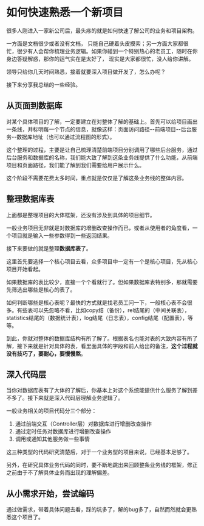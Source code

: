 # 如何快速熟悉一个新项目

很多人刚进入一家新公司后，最头疼的就是如何快速了解公司的业务和项目架构。

一方面是文档很少或者没有文档， 只能自己硬着头皮摸索；另一方面大家都很忙，很少有人会帮你梳理业务逻辑。如果你碰到一个特别热心的老员工，随时在你身边答疑解惑，那你的运气实在是太好了， 现实是大家都很忙，没人给你讲解。

领导只给你几天时间熟悉，接着就要深入项目做开发了，怎么办呢？

接下来分享我总结的一些经验。

## 从页面到数据库

对某个具体项目的了解，一定要建立在对整体了解的基础上。首先可以给项目画出一条线，并标明每一个节点的信息，就像这样：页面访问路径--前端项目--后台服务--数据库地址（也可以通过流程图的形式）。

这个整理的过程，主要是让自己梳理清楚前端项目分别调用了哪些后台服务，通过后台服务和数据库的名称，我们能大致了解到这条业务线提供了什么功能，从前端项目和页面路径，我们能了解到我们需要给用户展示什么。

这个阶段不需要花费太多时间，重点就是仅仅是了解这条业务线的整体内容。

## 整理数据库表

上面都是整理项目的大体框架，还没有涉及到具体的项目细节。

一般业务项目无非就是对数据库的增删改查操作而已，或者从使用者的角度看，一个项目就是输入一些参数得到一些返回结果。

接下来要做的就是整理**数据库表**了。

这里首先要选择一个核心项目去看，众多项目中一定有一个是核心项目，先从核心项目开始看起。

如果数据库的表比较少，直接一个个看就行了。但如果数据库表特别多，那就需要先筛选出哪些是核心的表了。

如何判断哪些是核心表呢？最快的方式就是找老员工问一下，一般核心表不会很多。有些表可以先忽略不看，比如copy结（备份），rel结尾的（中间关联表），statistics结尾的（数据统计表），log结尾（日志表），config结尾（配置表），等等。

到此，你就对整体的数据库结构有所了解了。根据表名也能对表的大致内容有所了解，接下来就是针对具体的表，看里面具体的字段和前人给出的备注，**这个过程就没有技巧了，要耐心，要慢慢熬**。

## 深入代码层

当你对数据库表有了大体的了解后，你基本上对这个系统能提供什么服务了解到差不多了。接下来就是深入代码层理解业务逻辑了。

一般业务相关的项目代码分三个部分：

1. 通过前端交互（Controller层）对数据库进行增删改查操作
2. 通过定时任务对数据库进行增删改查操作
3. 调用或通知其他服务做一些事情

这三种类型的代码研究清楚后，对于一个业务型的项目来说，已经基本足够了。

另外，在研究具体业务代码的同时，要不断地跳出来回顾整条业务线的框架，修正之前由于不了解具体业务而出现的理解偏差。

## 从小需求开始，尝试编码

通过做需求，带着具体问题去看，踩的坑多了，解的bug多了，自然而然就会更熟悉这个项目了。




